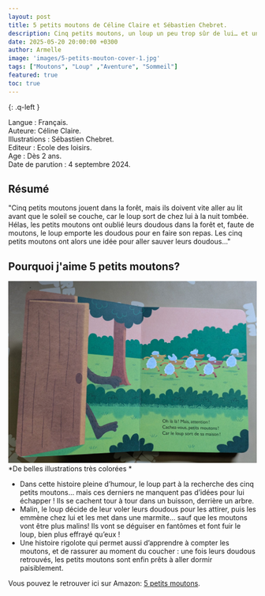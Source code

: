 ```yaml
---
layout: post
title: 5 petits moutons de Céline Claire et Sébastien Chebret.
description: Cinq petits moutons, un loup un peu trop sûr de lui… et une aventure pleine de cache-cache, de ruses et de doudous à retrouver !
date: 2025-05-20 20:00:00 +0300
author: Armelle
image: 'images/5-petits-mouton-cover-1.jpg'
tags: ["Moutons", "Loup" ,"Aventure", "Sommeil"]
featured: true
toc: true
---
```


{: .q-left }

Langue : Français.                            
Auteure: Céline Claire.  
Illustrations : Sébastien Chebret.    
Editeur : Ecole des loisirs.  
Age : Dès 2 ans.         
Date de parution : 4 septembre 2024.

## Résumé

"Cinq petits moutons jouent dans la forêt, mais ils doivent vite aller au lit avant que le soleil se couche, car le loup sort de chez lui à la nuit tombée.
Hélas, les petits moutons ont oublié leurs doudous dans la forêt et, faute de moutons, le loup emporte les doudous pour en faire son repas.
Les cinq petits moutons ont alors une idée pour aller sauver leurs doudous..."

## Pourquoi j'aime 5 petits moutons?

![De belles illustrations très colorées](images/5-petits-moutons-int.jpg)
*De belles illustrations très colorées *
- Dans cette histoire pleine d’humour, le loup part à la recherche des cinq petits moutons… mais ces derniers ne manquent pas d’idées pour lui échapper ! Ils se cachent tour à tour dans un buisson, derrière un arbre.
- Malin, le loup décide de leur voler leurs doudous pour les attirer, puis les emmène chez lui et les met dans une marmite… sauf que les moutons vont être plus malins! Ils vont se déguiser en fantômes et font fuir le loup, bien plus effrayé qu’eux !
- Une histoire rigolote qui permet aussi d’apprendre à compter les moutons, et de rassurer au moment du coucher : une fois leurs doudous retrouvés, les petits moutons sont enfin prêts à aller dormir paisiblement. 

Vous pouvez le retrouver ici sur Amazon: [5 petits moutons](https://amzn.to/3G5JBIk). 


